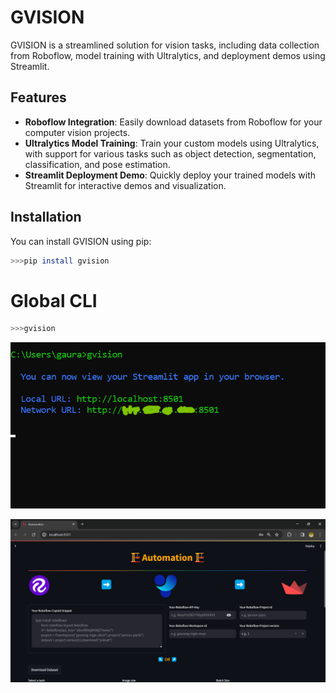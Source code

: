 # GVISION

GVISION is a streamlined solution for vision tasks, including data collection from Roboflow, model training with Ultralytics, and deployment demos using Streamlit.

## Features

- **Roboflow Integration**: Easily download datasets from Roboflow for your computer vision projects.
- **Ultralytics Model Training**: Train your custom models using Ultralytics, with support for various tasks such as object detection, segmentation, classification, and pose estimation.
- **Streamlit Deployment Demo**: Quickly deploy your trained models with Streamlit for interactive demos and visualization.

## Installation

You can install GVISION using pip:

```bash
>>>pip install gvision
```
# Global CLI
```bash
>>>gvision
```
![Global cli](https://raw.githubusercontent.com/gaurang157/gvision/main/image.png)

![GVISION-AUTOMATION](https://raw.githubusercontent.com/gaurang157/gvision/main/image-1.png)
